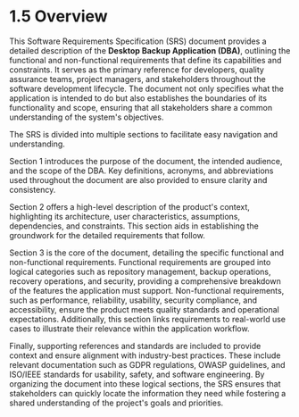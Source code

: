 # 1.5 Overview

This Software Requirements Specification (SRS) document provides a detailed description of the **Desktop Backup Application (DBA)**, outlining the functional and non-functional requirements that define its capabilities and constraints. It serves as the primary reference for developers, quality assurance teams, project managers, and stakeholders throughout the software development lifecycle. The document not only specifies what the application is intended to do but also establishes the boundaries of its functionality and scope, ensuring that all stakeholders share a common understanding of the system's objectives.

The SRS is divided into multiple sections to facilitate easy navigation and understanding. 

Section 1 introduces the purpose of the document, the intended audience, and the scope of the DBA. Key definitions, acronyms, and abbreviations used throughout the document are also provided to ensure clarity and consistency. 

Section 2 offers a high-level description of the product's context, highlighting its architecture, user characteristics, assumptions, dependencies, and constraints. This section aids in establishing the groundwork for the detailed requirements that follow.

Section 3 is the core of the document, detailing the specific functional and non-functional requirements. Functional requirements are grouped into logical categories such as repository management, backup operations, recovery operations, and security, providing a comprehensive breakdown of the features the application must support. Non-functional requirements, such as performance, reliability, usability, security compliance, and accessibility, ensure the product meets quality standards and operational expectations. Additionally, this section links requirements to real-world use cases to illustrate their relevance within the application workflow.

Finally, supporting references and standards are included to provide context and ensure alignment with industry-best practices. These include relevant documentation such as GDPR regulations, OWASP guidelines, and ISO/IEEE standards for usability, safety, and software engineering. By organizing the document into these logical sections, the SRS ensures that stakeholders can quickly locate the information they need while fostering a shared understanding of the project's goals and priorities.